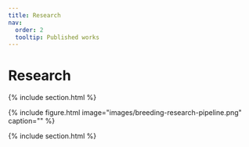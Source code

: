 ```yaml
---
title: Research
nav:
  order: 2
  tooltip: Published works
---
```


# <i class="fas fa-dna"></i>Research

{% include section.html %}

{%
  include figure.html
  image="images/breeding-research-pipeline.png"
  caption=""
%}

{% include section.html %}

